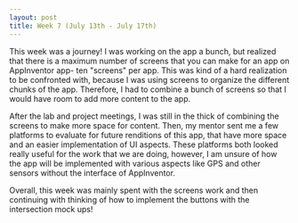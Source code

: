 ```yaml
---
layout: post
title: Week 7 (July 13th - July 17th)
---
```


This week was a journey! I was working on the app a bunch, but realized that there is a maximum number of screens that you can make for an app on AppInventor app- ten "screens" per app. This was kind of a hard realization to be confronted with, because I was using screens to organize the different chunks of the app. Therefore, I had to combine a bunch of screens so that I would have room to add more content to the app.

After the lab and project meetings, I was still in the thick of combining the screens to make more space for content. Then, my mentor sent me a few platforms to evaluate for future renditions of this app, that have more space and an easier implementation of UI aspects. These platforms both looked really useful for the work that we are doing, however, I am unsure of how the app will be implemented with various aspects like GPS and other sensors without the interface of AppInventor. 

Overall, this week was mainly spent with the screens work and then continuing with thinking of how to implement the buttons with the intersection mock ups!


